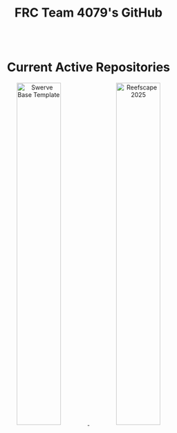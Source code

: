 <h1 align="center">FRC Team 4079's GitHub</h1>

<br><br>

<h1 align="center">Current Active Repositories</h1>

<!-- If you are modifying these projects, or want to add more, make a new span tag (or copy and paste the existing one), and then change the href as well as the ?username (if needed) and repo name.
!IMPORTANT - The repo name MUST be the EXACT same as the repo's current name. If it changes, you also must adjust it.
If you wish to change the size, you can change the width by adjusting the width percentage in relation to the README size. Make sure to use PERCENTAGEs and not PIXELs.
Don't forget to update the alt tag with the actual repository name (for example, "Swerve Base Template"
-->
<div align="center">
  <a href="https://github.com/Team4079/SwerveBaseTemplate" target="_blank">
    <img src="https://readme-lang-tuyxopyht-envidtechs-projects.vercel.app/api/pin/?username=Team4079&repo=SwerveBaseTemplate&theme=dark" width="45%" alt="Swerve Base Template"/>
  </a>
  <a href="https://github.com/Team4079/Reefscape2025" target="_blank">
    <img src="https://readme-lang-tuyxopyht-envidtechs-projects.vercel.app/api/pin/?username=Team4079&repo=Reefscape2025&theme=dark" width="45%" alt="Reefscape 2025"/>
  </a>
</div>
